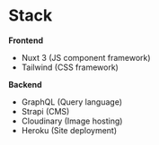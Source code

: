 # Stack

**Frontend**
- Nuxt 3 (JS component framework)
- Tailwind (CSS framework)

**Backend**
- GraphQL (Query language)
- Strapi (CMS)
- Cloudinary (Image hosting)
- Heroku (Site deployment)
